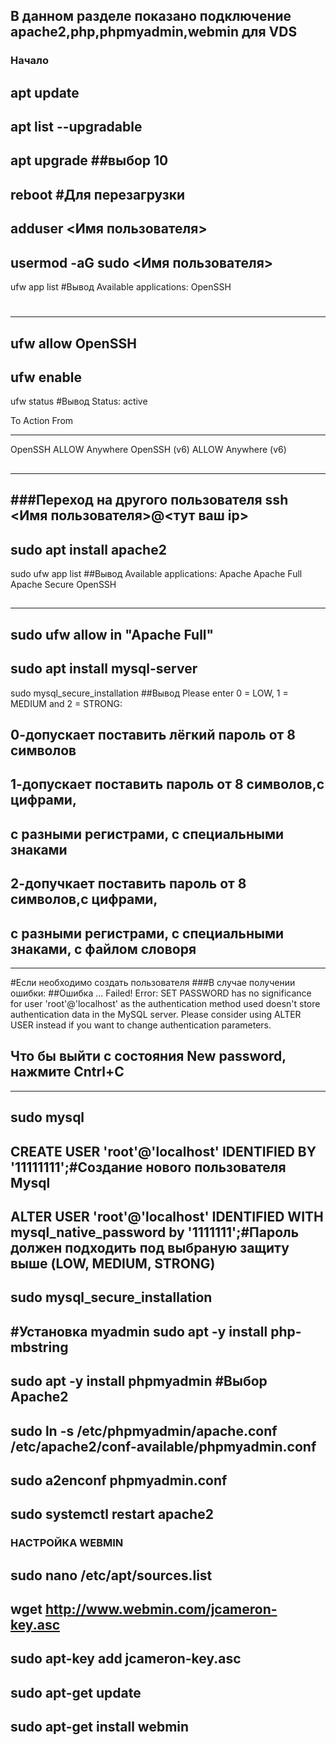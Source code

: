 В данном разделе показано подключение apache2,php,phpmyadmin,webmin для VDS
----------------------------------------
### Начало ###
apt update
----------------------------------------
apt list --upgradable
----------------------------------------
apt upgrade ##выбор 10
----------------------------------------
reboot #Для перезагрузки
----------------------------------------
adduser <Имя пользователя>
----------------------------------------
usermod -aG sudo <Имя пользователя>
----------------------------------------
ufw app list 
#Вывод
Available applications: OpenSSH
#
----------------------------------------
ufw allow OpenSSH
----------------------------------------
ufw enable
----------------------------------------
ufw status
#Вывод
Status: active

To                         Action      From
--                         ------      ----
OpenSSH                    ALLOW       Anywhere
OpenSSH (v6)               ALLOW       Anywhere (v6)
##
----------------------------------------
###Переход на другого пользователя
ssh <Имя пользователя>@<тут ваш ip>
----------------------------------------
sudo apt install apache2
----------------------------------------
sudo ufw app list
##Вывод
Available applications:
  Apache
  Apache Full
  Apache Secure
  OpenSSH
##
----------------------------------------
sudo ufw allow in "Apache Full"
----------------------------------------
sudo apt install mysql-server
----------------------------------------
sudo mysql_secure_installation
##Вывод
Please enter 0 = LOW, 1 = MEDIUM and 2 = STRONG:
## 0-допускает поставить лёгкий пароль от 8 символов
## 1-допускает поставить пароль от 8 символов,с цифрами,
## с разными регистрами, с специальными знаками
## 2-допучкает поставить пароль от 8 символов,с цифрами,
## с разными регистрами, с специальными знаками, с файлом словоря
----------------------------------------
#Если необходимо создать пользователя
###В случае получении ошибки:
##Ошибка
 ... Failed! Error: SET PASSWORD has no significance for user 'root'@'localhost'
 as the authentication method used doesn't store authentication data in the MySQL server.
 Please consider using ALTER USER instead if you want to change authentication parameters.
## Что бы выйти с состояния New password, нажмите Cntrl+C
----------------------------------------
sudo mysql
----------------------------------------
CREATE USER 'root'@'localhost' IDENTIFIED BY '11111111';#Создание нового пользователя Mysql
----------------------------------------
ALTER USER 'root'@'localhost' IDENTIFIED WITH mysql_native_password by '1111111';#Пароль должен подходить под выбраную защиту выше (LOW, MEDIUM, STRONG)
----------------------------------------
sudo mysql_secure_installation
----------------------------------------
#Установка myadmin
sudo apt -y install php-mbstring
----------------------------------------
sudo apt -y install phpmyadmin #Выбор Apache2
----------------------------------------
sudo ln -s /etc/phpmyadmin/apache.conf /etc/apache2/conf-available/phpmyadmin.conf
----------------------------------------
sudo a2enconf phpmyadmin.conf
----------------------------------------
sudo systemctl restart apache2
----------------------------------------
### НАСТРОЙКА WEBMIN
sudo nano /etc/apt/sources.list
----------------------------------------
wget http://www.webmin.com/jcameron-key.asc
----------------------------------------
sudo apt-key add jcameron-key.asc
----------------------------------------
sudo apt-get update
----------------------------------------
sudo apt-get install webmin
----------------------------------------
